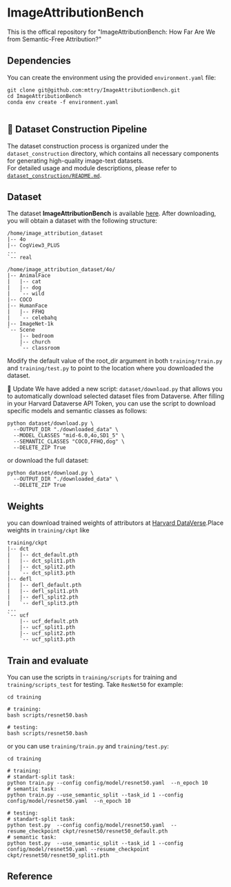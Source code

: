 # ImageAttributionBench
This is the offical repository for "ImageAttributionBench: How Far Are We from Semantic-Free Attribution?"
## Dependencies
You can create the environment using the provided `environment.yaml` file:
```
git clone git@github.com:mttry/ImageAttributionBench.git
cd ImageAttributionBench
conda env create -f environment.yaml


```
## 🚆 Dataset Construction Pipeline

The dataset construction process is organized under the `dataset_construction` directory, which contains all necessary components for generating high-quality image-text datasets.  
For detailed usage and module descriptions, please refer to [`dataset_construction/README.md`](./dataset_construction/README.md).

## Dataset
The dataset **ImageAttributionBench** is available [here](https://dataverse.harvard.edu/dataset.xhtml?persistentId=doi:10.7910/DVN/O4S4IV). After downloading, you will obtain a dataset with the following structure:
```
/home/image_attribution_dataset
|-- 4o
|-- CogView3_PLUS
...
`-- real

/home/image_attribution_dataset/4o/
|-- AnimalFace
|   |-- cat
|   |-- dog
|   `-- wild
|-- COCO
|-- HumanFace
|   |-- FFHQ
|   `-- celebahq
|-- ImageNet-1k
`-- Scene
    |-- bedroom
    |-- church
    `-- classroom
```
Modify the default value of the root_dir argument in both `training/train.py` and `training/test.py` to point to the location where you downloaded the dataset.

📌 Update
We have added a new script: `dataset/download.py` that allows you to automatically download selected dataset files from Dataverse.
After filling in your Harvard Dataverse API Token, you can use the script to download specific models and semantic classes as follows:
```
python dataset/download.py \
  --OUTPUT_DIR "./downloaded_data" \
  --MODEL_CLASSES "mid-6.0,4o,SD1_5" \
  --SEMANTIC_CLASSES "COCO,FFHQ,dog" \
  --DELETE_ZIP True
```

or download the full dataset:
```
python dataset/download.py \
  --OUTPUT_DIR "./downloaded_data" \
  --DELETE_ZIP True
```

## Weights 
you can download trained weights of attributors at [Harvard DataVerse](https://doi.org/10.7910/DVN/7IEAXP).Place weights in `training/ckpt` like 
```
training/ckpt
|-- dct
|   |-- dct_default.pth
|   |-- dct_split1.pth
|   |-- dct_split2.pth
|   `-- dct_split3.pth
|-- defl
|   |-- defl_default.pth
|   |-- defl_split1.pth
|   |-- defl_split2.pth
|   `-- defl_split3.pth
...
`-- ucf
    |-- ucf_default.pth
    |-- ucf_split1.pth
    |-- ucf_split2.pth
    `-- ucf_split3.pth
```

## Train and evaluate
You can use the scripts in `training/scripts` for training and `training/scripts_test` for testing. Take `ResNet50` for example:
```
cd training

# training:
bash scripts/resnet50.bash

# testing:
bash scripts/resnet50.bash
```
or you can use `training/train.py` and `training/test.py`:
```
cd training

# training:
# standart-split task:
python train.py --config config/model/resnet50.yaml  --n_epoch 10
# semantic task:
python train.py --use_semantic_split --task_id 1 --config config/model/resnet50.yaml  --n_epoch 10

# testing:
# standart-split task:
python test.py  --config config/model/resnet50.yaml  --resume_checkpoint ckpt/resnet50/resnet50_default.pth
# semantic task:
python test.py  --use_semantic_split --task_id 1 --config config/model/resnet50.yaml --resume_checkpoint ckpt/resnet50/resnet50_split1.pth
```

## Reference
